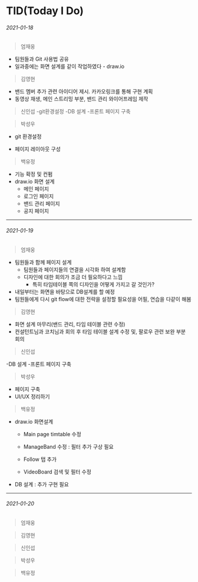 # TID(Today I Do)



###### 2021-01-18

> 엄재웅

- 팀원들과 Git 사용법 공유
- 일과중에는 화면 설계를 같이 작업하였다 - draw.io



> 김영현

- 밴드 멤버 추가 관련 아이디어 제시. 카카오링크를 통해 구현 계획
- 동영상 재생, 메인 스트리밍 부분, 밴드 관리 와이어프레임 제작



> 신인섭
-git환경설정
-DB 설계
-프론트 페이지 구축



> 박성우

- git 환경설정

- 페이지 레이아웃 구성



> 백유정

- 기능 확정 및 컨펌
- draw.io 화면 설계
  - 메인 페이지
  - 로그인 페이지
  - 밴드 관리 페이지
  - 공지 페이지



*****



###### 2021-01-19

> 엄재웅

* 팀원들과 함께 페이지 설계
  * 팀원들과 페이지들의 연결을 시각화 하여 설계함
  * 디자인에 대한 회의가 조금 더 필요하다고 느낌 
    * 특히 타임테이블 쪽의 디자인을 어떻게 가지고 갈 것인가?
* 내일부터는 화면을 바탕으로 DB설계를 할 예정
* 팀원들에게 다시 git flow에 대한 전략을 설정할 필요성을 어필, 연습을 다같이 해봄



> 김영현

- 화면 설계 마무리(밴드 관리, 타임 테이블 관련 수정)
- 컨설턴트님과 코치님과 회의 후 타임 테이블 설계 수정 및, 팔로우 관련 보완 부분 회의

> 신인섭

-DB 설계
-프론트 페이지 구축

> 박성우

- 페이지 구축
- UI/UX 정리하기

> 백유정

- draw.io 화면설계

  - Main page timtable 수정
  - ManageBand 수정 : 필터 추가 구상 필요

  - Follow 탭 추가
  - VideoBoard 검색 및 필터 수정

- DB 설계 : 추가 구현 필요



*****



###### 2021-01-20

> 엄재웅



> 김영현



> 신인섭



> 박성우



> 백유정



